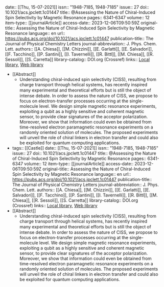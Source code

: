 date:: [[Thu, 15-07-2021]]
issn:: "1948-7185, 1948-7185"
issue:: 27
doi:: 10.1021/acs.jpclett.1c01447
title:: @Assessing the Nature of Chiral-Induced Spin Selectivity by Magnetic Resonance
pages:: 6341-6347
volume:: 12
item-type:: [[journalArticle]]
access-date:: 2023-12-06T09:50:59Z
original-title:: Assessing the Nature of Chiral-Induced Spin Selectivity by Magnetic Resonance
language:: en
url:: https://pubs.acs.org/doi/10.1021/acs.jpclett.1c01447
publication-title:: The Journal of Physical Chemistry Letters
journal-abbreviation:: J. Phys. Chem. Lett.
authors:: [[A. Chiesa]], [[M. Chizzini]], [[E. Garlatti]], [[E. Salvadori]], [[F. Tacchino]], [[P. Santini]], [[I. Tavernelli]], [[R. Bittl]], [[M. Chiesa]], [[R. Sessoli]], [[S. Carretta]]
library-catalog:: DOI.org (Crossref)
links:: [Local library](zotero://select/library/items/DRNKHXC2), [Web library](https://www.zotero.org/users/9044942/items/DRNKHXC2)

- [[Abstract]]
	- Understanding chiral-induced spin selectivity (CISS), resulting from charge transport through helical systems, has recently inspired many experimental and theoretical eﬀorts but is still the object of intense debate. In order to assess the nature of CISS, we propose to focus on electron-transfer processes occurring at the single-molecule level. We design simple magnetic resonance experiments, exploiting a qubit as a highly sensitive and coherent magnetic sensor, to provide clear signatures of the acceptor polarization. Moreover, we show that information could even be obtained from time-resolved electron paramagnetic resonance experiments on a randomly oriented solution of molecules. The proposed experiments will unveil the role of chiral linkers in electron transfer and could also be exploited for quantum computing applications.
- tags:: [[Castle]]
  date:: [[Thu, 15-07-2021]]
  issn:: "1948-7185, 1948-7185"
  issue:: 27
  doi:: 10.1021/acs.jpclett.1c01447
  title:: @Assessing the Nature of Chiral-Induced Spin Selectivity by Magnetic Resonance
  pages:: 6341-6347
  volume:: 12
  item-type:: [[journalArticle]]
  access-date:: 2023-12-06T09:50:59Z
  original-title:: Assessing the Nature of Chiral-Induced Spin Selectivity by Magnetic Resonance
  language:: en
  url:: https://pubs.acs.org/doi/10.1021/acs.jpclett.1c01447
  publication-title:: The Journal of Physical Chemistry Letters
  journal-abbreviation:: J. Phys. Chem. Lett.
  authors:: [[A. Chiesa]], [[M. Chizzini]], [[E. Garlatti]], [[E. Salvadori]], [[F. Tacchino]], [[P. Santini]], [[I. Tavernelli]], [[R. Bittl]], [[M. Chiesa]], [[R. Sessoli]], [[S. Carretta]]
  library-catalog:: DOI.org (Crossref)
  links:: [Local library](zotero://select/library/items/DRNKHXC2), [Web library](https://www.zotero.org/users/9044942/items/DRNKHXC2)
- [[Abstract]]
	- Understanding chiral-induced spin selectivity (CISS), resulting from charge transport through helical systems, has recently inspired many experimental and theoretical eﬀorts but is still the object of intense debate. In order to assess the nature of CISS, we propose to focus on electron-transfer processes occurring at the single-molecule level. We design simple magnetic resonance experiments, exploiting a qubit as a highly sensitive and coherent magnetic sensor, to provide clear signatures of the acceptor polarization. Moreover, we show that information could even be obtained from time-resolved electron paramagnetic resonance experiments on a randomly oriented solution of molecules. The proposed experiments will unveil the role of chiral linkers in electron transfer and could also be exploited for quantum computing applications.